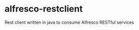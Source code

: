 alfresco-restclient
===================

Rest client written in java to consume Alfresco RESTful services
